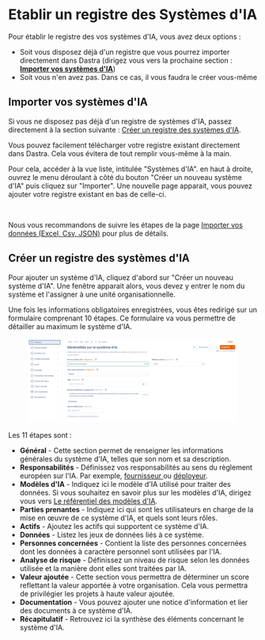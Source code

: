 # Etablir un registre des Systèmes d'IA

Pour établir le registre des vos systèmes d'IA, vous avez deux options :

* Soit vous disposez déjà d'un registre que vous pourrez importer directement dans Dastra (dirigez vous vers la prochaine section : [**Importer vos systèmes d'IA**](etablir-un-registre-des-systemes-dia.md#importez-vos-systemes-dia))
* Soit vous n'en avez pas. Dans ce cas, il vous faudra le créer vous-même

## Importer vos systèmes d'IA

Si vous ne disposez pas déjà d'un registre de systèmes d'IA, passez directement à la section suivante : [Créer un registre des systèmes d'IA](etablir-un-registre-des-systemes-dia.md#creer-un-registre-des-systemes-dia).

Vous pouvez facilement télécharger votre registre existant directement dans Dastra. Cela vous évitera de tout remplir vous-même à la main.

Pour cela, accéder à la vue liste, intitulée "Systèmes d'IA". en haut à droite, ouvrez le menu déroulant à côté du bouton "Créer un nouveau système d'IA" puis cliquez sur "Importer". Une nouvelle page apparait, vous pouvez ajouter votre registre existant en bas de celle-ci.

<figure><img src="../../.gitbook/assets/Capture d&#x27;écran 2024-05-21 174417.png" alt=""><figcaption></figcaption></figure>

Nous vous recommandons de suivre les étapes de la page [Importer vos données (Excel, Csv, JSON)](../generalites/importer-vos-donnees-excel-csv.md) pour plus de détails.

## Créer un registre des systèmes d'IA

Pour ajouter un système d'IA, cliquez d'abord sur "Créer un nouveau système d'IA". Une fenêtre apparait alors, vous devez y entrer le nom du système et l'assigner à une unité organisationnelle.

Une fois les informations obligatoires enregistrées, vous êtes redirigé sur un formulaire comprenant 10 étapes. Ce formulaire va vous permettre de détailler au maximum le système d'IA.

<figure><img src="../../.gitbook/assets/image.png" alt=""><figcaption></figcaption></figure>

Les 11 étapes sont :&#x20;

* **Général** - Cette section permet de renseigner les informations générales du système d'IA, telles que son nom et sa description.
* **Responsabilités** - Définissez vos responsabilités au sens du règlement européen sur l'IA. Par exemple, [fournisseur ](https://www.dastra.eu/fr/guide/fournisseur-ia/58854)ou [déployeur](https://www.dastra.eu/fr/guide/deployeur-ia/58853).
* **Modèles d'IA** - Indiquez ici le modèle d'IA utilisé pour traiter des données. Si vous souhaitez en savoir plus sur les modèles d'IA, dirigez vous vers [Le référentiel des modèles d'IA](le-referentiel-des-modeles-dia.md).
* **Parties prenantes** - Indiquez ici qui sont les utilisateurs en charge de la mise en œuvre de ce système d'IA, et quels sont leurs rôles.
* **Actifs** - Ajoutez les actifs qui supportent ce système d'IA.
* **Données** - Listez les jeux de données liés à ce système.
* **Personnes concernées** - Contient la liste des personnes concernées dont les données à caractère personnel sont utilisées par l'IA.
* **Analyse de risque** - Définissez un niveau de risque selon les données utilisée et la manière dont elles sont traitées par IA.
* **Valeur ajoutée** - Cette section vous permettra de déterminer un score reflettant la valeur apportée à votre organisation. Cela vous permettra de privilégier les projets à haute valeur ajoutée.
* **Documentation** - Vous pouvez ajouter une notice d'information et lier des documents à ce système d'IA.
* **Récapitulatif** - Retrouvez ici la synthèse des éléments concernant le système d'IA.
